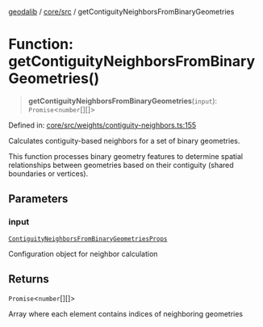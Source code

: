 [geodalib](../../../modules.md) / [core/src](../index.md) / getContiguityNeighborsFromBinaryGeometries

# Function: getContiguityNeighborsFromBinaryGeometries()

> **getContiguityNeighborsFromBinaryGeometries**(`input`): `Promise`\<`number`[][]\>

Defined in: [core/src/weights/contiguity-neighbors.ts:155](https://github.com/GeoDaCenter/geoda-lib/blob/3f9453a08cf3d7f96b1a0d65d18359804129d8d2/js/packages/core/src/weights/contiguity-neighbors.ts#L155)

Calculates contiguity-based neighbors for a set of binary geometries.

This function processes binary geometry features to determine spatial relationships
between geometries based on their contiguity (shared boundaries or vertices).

## Parameters

### input

[`ContiguityNeighborsFromBinaryGeometriesProps`](../type-aliases/ContiguityNeighborsFromBinaryGeometriesProps.md)

Configuration object for neighbor calculation

## Returns

`Promise`\<`number`[][]\>

Array where each element contains indices of neighboring geometries
